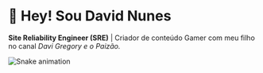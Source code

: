 # 👋 Hey! Sou David Nunes 
**Site Reliability Engineer (SRE)** | Criador de conteúdo Gamer com meu filho no canal *Davi Gregory e o Paizão.*

![Snake animation](https://github.com/davidnuneslima/davidnuneslima/blob/output/github-contribution-grid-snake.svg)



